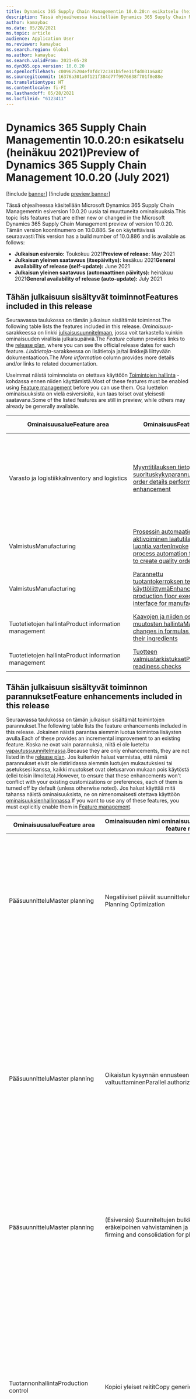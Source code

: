 ```yaml
---
title: Dynamics 365 Supply Chain Managementin 10.0.20:n esikatselu (heinäkuu 2021)
description: Tässä ohjeaiheessa käsitellään Dynamics 365 Supply Chain Managementin version 10.0.20 uusia tai muuttuneita ominaisuuksia.
author: kamaybac
ms.date: 05/28/2021
ms.topic: article
audience: Application User
ms.reviewer: kamaybac
ms.search.region: Global
ms.author: kamaybac
ms.search.validFrom: 2021-05-28
ms.dyn365.ops.version: 10.0.20
ms.openlocfilehash: c009625204ef0fdc72c381b5fee11f4d031a6a82
ms.sourcegitcommit: 16376a301a0f121f384d77f9976638f701f8e88e
ms.translationtype: HT
ms.contentlocale: fi-FI
ms.lasthandoff: 05/28/2021
ms.locfileid: "6123411"
---
```

# <a name="preview-of-dynamics-365-supply-chain-management-10020-july-2021"></a><span data-ttu-id="630b4-103">Dynamics 365 Supply Chain Managementin 10.0.20:n esikatselu (heinäkuu 2021)</span><span class="sxs-lookup"><span data-stu-id="630b4-103">Preview of Dynamics 365 Supply Chain Management 10.0.20 (July 2021)</span></span>

[!include [banner](../includes/banner.md)]
[!include [preview banner](../includes/preview-banner.md)]

<span data-ttu-id="630b4-104">Tässä ohjeaiheessa käsitellään Microsoft Dynamics 365 Supply Chain Managementin esiversion 10.0.20 uusia tai muuttuneita ominaisuuksia.</span><span class="sxs-lookup"><span data-stu-id="630b4-104">This topic lists features that are either new or changed in the Microsoft Dynamics 365 Supply Chain Management preview of version 10.0.20.</span></span> <span data-ttu-id="630b4-105">Tämän version koontinumero on 10.0.886. Se on käytettävissä seuraavasti:</span><span class="sxs-lookup"><span data-stu-id="630b4-105">This version has a build number of 10.0.886 and is available as follows:</span></span>

- <span data-ttu-id="630b4-106">**Julkaisun esiversio:** Toukokuu 2021</span><span class="sxs-lookup"><span data-stu-id="630b4-106">**Preview of release:** May 2021</span></span>
- <span data-ttu-id="630b4-107">**Julkaisun yleinen saatavuus (itsepäivitys):** kesäkuu 2021</span><span class="sxs-lookup"><span data-stu-id="630b4-107">**General availability of release (self-update):** June 2021</span></span>
- <span data-ttu-id="630b4-108">**Julkaisun yleinen saatavuus (automaattinen päivitys):** heinäkuu 2021</span><span class="sxs-lookup"><span data-stu-id="630b4-108">**General availability of release (auto-update):** July 2021</span></span>

## <a name="features-included-in-this-release"></a><span data-ttu-id="630b4-109">Tähän julkaisuun sisältyvät toiminnot</span><span class="sxs-lookup"><span data-stu-id="630b4-109">Features included in this release</span></span>

<span data-ttu-id="630b4-110">Seuraavassa taulukossa on tämän julkaisun sisältämät toiminnot.</span><span class="sxs-lookup"><span data-stu-id="630b4-110">The following table lists the features included in this release.</span></span> <span data-ttu-id="630b4-111">*Ominaisuus*-sarakkeessa on linkki [julkaisusuunnitelmaan](/dynamics365-release-plan/2021wave1/finance-operations/dynamics365-supply-chain-management/planned-features), jossa voit tarkastella kuinkin ominaisuuden virallisia julkaisupäiviä.</span><span class="sxs-lookup"><span data-stu-id="630b4-111">The *Feature* column provides links to the [release plan](/dynamics365-release-plan/2021wave1/finance-operations/dynamics365-supply-chain-management/planned-features), where you can see the official release dates for each feature.</span></span> <span data-ttu-id="630b4-112">*Lisätietoja*-sarakkeessa on lisätietoja ja/tai linkkejä liittyvään dokumentaatioon.</span><span class="sxs-lookup"><span data-stu-id="630b4-112">The *More information* column provides more details and/or links to related documentation.</span></span>

<span data-ttu-id="630b4-113">Useimmat näistä toiminnoista on otettava käyttöön [Toimintojen hallinta](../../fin-ops-core/fin-ops/get-started/feature-management/feature-management-overview.md) -kohdassa ennen niiden käyttämistä.</span><span class="sxs-lookup"><span data-stu-id="630b4-113">Most of these features must be enabled using [Feature management](../../fin-ops-core/fin-ops/get-started/feature-management/feature-management-overview.md) before you can use them.</span></span> <span data-ttu-id="630b4-114">Osa luettelon ominaisuuksista on vielä esiversioita, kun taas toiset ovat yleisesti saatavana.</span><span class="sxs-lookup"><span data-stu-id="630b4-114">Some of the listed features are still in preview, while others may already be generally available.</span></span>

| <span data-ttu-id="630b4-115">Ominaisuusalue</span><span class="sxs-lookup"><span data-stu-id="630b4-115">Feature area</span></span> | <span data-ttu-id="630b4-116">Ominaisuus</span><span class="sxs-lookup"><span data-stu-id="630b4-116">Feature</span></span> | <span data-ttu-id="630b4-117">Lisätietoja</span><span class="sxs-lookup"><span data-stu-id="630b4-117">More information</span></span> |
|---|---|---|
| <span data-ttu-id="630b4-118">Varasto&nbsp;ja&nbsp;logistiikka</span><span class="sxs-lookup"><span data-stu-id="630b4-118">Inventory&nbsp;and&nbsp;logistics</span></span> | [<span data-ttu-id="630b4-119">Myyntitilauksen tietojen suorituskykyparannus</span><span class="sxs-lookup"><span data-stu-id="630b4-119">Sales order details performance enhancement</span></span>](/dynamics365-release-plan/2021wave1/finance-operations/dynamics365-supply-chain-management/sales-order-details-performance-enhancement) | <span data-ttu-id="630b4-120">Tämä ominaisuus tekee käyttöliittymästä joustavamman, kun myyntitilauksia avataan, erityisesti monia rivejä sisältävät tilaukset.</span><span class="sxs-lookup"><span data-stu-id="630b4-120">This feature makes the user interface more responsive when opening sales orders, especially orders that include many lines.</span></span> |
| <span data-ttu-id="630b4-121">Valmistus</span><span class="sxs-lookup"><span data-stu-id="630b4-121">Manufacturing</span></span> | [<span data-ttu-id="630b4-122">Prosessin automaation aktivoiminen laatutilausten luontia varten</span><span class="sxs-lookup"><span data-stu-id="630b4-122">Invoke process automation flows to create quality orders</span></span>](/dynamics365-release-plan/2021wave1/finance-operations/dynamics365-supply-chain-management/invoke-process-automation-flows-create-quality-orders) | [<span data-ttu-id="630b4-123">Prosessin automaation aktivoiminen laatutilausten luontia varten</span><span class="sxs-lookup"><span data-stu-id="630b4-123">Invoke process automation flows to create quality orders</span></span>](../production-control/process-automation-quality-orders.md ) |
| <span data-ttu-id="630b4-124">Valmistus</span><span class="sxs-lookup"><span data-stu-id="630b4-124">Manufacturing</span></span> | [<span data-ttu-id="630b4-125">Parannettu tuotantokerroksen tehtävän käyttöliittymä</span><span class="sxs-lookup"><span data-stu-id="630b4-125">Enhanced production floor execution interface for manufacturing</span></span>](/dynamics365-release-plan/2021wave1/finance-operations/dynamics365-supply-chain-management/enhanced-production-floor-execution-interface-manufacturing) | [<span data-ttu-id="630b4-126">Tuotannon käyttöliittymän määrittäminen</span><span class="sxs-lookup"><span data-stu-id="630b4-126">Configure the production floor execution interface</span></span>](../production-control/production-floor-execution-configure.md) |
| <span data-ttu-id="630b4-127">Tuotetietojen hallinta</span><span class="sxs-lookup"><span data-stu-id="630b4-127">Product information management</span></span> | [<span data-ttu-id="630b4-128">Kaavojen ja niiden osien muutosten hallinta</span><span class="sxs-lookup"><span data-stu-id="630b4-128">Manage changes in formulas and their ingredients</span></span>](/dynamics365-release-plan/2021wave1/finance-operations/dynamics365-supply-chain-management/engineering-change-management-support-process-manufacturing) | [<span data-ttu-id="630b4-129">Kaavojen ja niiden osien muutosten hallinta</span><span class="sxs-lookup"><span data-stu-id="630b4-129">Manage changes in formulas and their ingredients</span></span>](../engineering-change-management/manage-formula-changes.md) |
| <span data-ttu-id="630b4-130">Tuotetietojen hallinta</span><span class="sxs-lookup"><span data-stu-id="630b4-130">Product information management</span></span> | [<span data-ttu-id="630b4-131">Tuotteen valmiustarkistukset</span><span class="sxs-lookup"><span data-stu-id="630b4-131">Product readiness checks</span></span>](/dynamics365-release-plan/2021wave1/finance-operations/dynamics365-supply-chain-management/product-readiness-checks) | [<span data-ttu-id="630b4-132">Tuotteen valmius</span><span class="sxs-lookup"><span data-stu-id="630b4-132">Product readiness</span></span>](../engineering-change-management/product-readiness.md) |

## <a name="feature-enhancements-included-in-this-release"></a><span data-ttu-id="630b4-133">Tähän julkaisuun sisältyvät toiminnon parannukset</span><span class="sxs-lookup"><span data-stu-id="630b4-133">Feature enhancements included in this release</span></span>

<span data-ttu-id="630b4-134">Seuraavassa taulukossa on tämän julkaisun sisältämät toimintojen parannukset.</span><span class="sxs-lookup"><span data-stu-id="630b4-134">The following table lists the feature enhancements included in this release.</span></span> <span data-ttu-id="630b4-135">Jokainen näistä parantaa aiemmin luotua toimintoa lisäysten avulla.</span><span class="sxs-lookup"><span data-stu-id="630b4-135">Each of these provides an incremental improvement to an existing feature.</span></span> <span data-ttu-id="630b4-136">Koska ne ovat vain parannuksia, niitä ei ole lueteltu [vapautussuunnitelmassa](/dynamics365-release-plan/2021wave1/finance-operations/dynamics365-supply-chain-management/planned-features).</span><span class="sxs-lookup"><span data-stu-id="630b4-136">Because they are only enhancements, they are not listed in the [release plan](/dynamics365-release-plan/2021wave1/finance-operations/dynamics365-supply-chain-management/planned-features).</span></span> <span data-ttu-id="630b4-137">Jos kuitenkin haluat varmistaa, että nämä parannukset eivät ole ristiriidassa aiemmin luotujen mukautuksiesi tai asetuksesi kanssa, kaikki muutokset ovat oletusarvon mukaan pois käytöstä (ellei toisin ilmoiteta).</span><span class="sxs-lookup"><span data-stu-id="630b4-137">However, to ensure that these enhancements won't conflict with your existing customizations or preferences, each of them is turned off by default (unless otherwise noted).</span></span> <span data-ttu-id="630b4-138">Jos haluat käyttää mitä tahansa näistä ominaisuuksista, ne on nimenomaisesti otettava käyttöön [ominaisuuksienhallinnassa](../../fin-ops-core/fin-ops/get-started/feature-management/feature-management-overview.md).</span><span class="sxs-lookup"><span data-stu-id="630b4-138">If you want to use any of these features, you must explicitly enable them in [Feature management](../../fin-ops-core/fin-ops/get-started/feature-management/feature-management-overview.md).</span></span>

| <span data-ttu-id="630b4-139">Ominaisuusalue</span><span class="sxs-lookup"><span data-stu-id="630b4-139">Feature area</span></span> | <span data-ttu-id="630b4-140">Ominaisuuden&nbsp;nimi&nbsp;ominaisuuksien&nbsp;hallinnassa</span><span class="sxs-lookup"><span data-stu-id="630b4-140">Feature&nbsp;name&nbsp;in feature&nbsp;management</span></span> | <span data-ttu-id="630b4-141">Lisätietoja</span><span class="sxs-lookup"><span data-stu-id="630b4-141">More information</span></span> |
|---|---|---|
| <span data-ttu-id="630b4-142">Pääsuunnittelu</span><span class="sxs-lookup"><span data-stu-id="630b4-142">Master planning</span></span> | <span data-ttu-id="630b4-143">Negatiiviset päivät suunnittelun optimoinnissa</span><span class="sxs-lookup"><span data-stu-id="630b4-143">Negative days for Planning Optimization</span></span> | <span data-ttu-id="630b4-144">Tämän esikatselutoiminnon avulla suunnittelun optimointi voi ottaa huomioon viivetoleranssin, joka perustuu kattavuusryhmissä määritettyihin **negatiivisten päivien** parametreihin.</span><span class="sxs-lookup"><span data-stu-id="630b4-144">This preview feature enables Planning Optimization to consider delay tolerance based on the **Negative days** parameter defined in coverage groups.</span></span> |
| <span data-ttu-id="630b4-145">Pääsuunnittelu</span><span class="sxs-lookup"><span data-stu-id="630b4-145">Master planning</span></span> | <span data-ttu-id="630b4-146">Oikaistun kysynnän ennusteen rinnakkainen valtuuttaminen</span><span class="sxs-lookup"><span data-stu-id="630b4-146">Parallel authorizing of adjusted demand forecast</span></span> | <span data-ttu-id="630b4-147">Tämä ominaisuus sallii oikaistun tarve-ennusteen rinnakkaisen valtuuttamisen **oikaistun kysynnän ennuste** -sivulta.</span><span class="sxs-lookup"><span data-stu-id="630b4-147">This feature allows parallel authorizing of adjusted demand forecast from the **Adjusted demand forecast** page.</span></span> <span data-ttu-id="630b4-148">Tämän ominaisuuden tarkoituksena on parantaa suorituskykyä, kun suuri määrä ennusteita on valtuutettu.</span><span class="sxs-lookup"><span data-stu-id="630b4-148">The intent of this feature is to increase performance when a high number of forecasts are being authorized.</span></span> <span data-ttu-id="630b4-149">Valtuutettaessa käyttäjä voi määrittää **säikeiden määrän** valtuuttamisen valintaikkunassa.</span><span class="sxs-lookup"><span data-stu-id="630b4-149">When authorizing, the user can specify the **Number of threads** in the authorizing dialog.</span></span> |
| <span data-ttu-id="630b4-150">Pääsuunnittelu</span><span class="sxs-lookup"><span data-stu-id="630b4-150">Master planning</span></span> | <span data-ttu-id="630b4-151">(Esiversio) Suunniteltujen bulkki- ja pakkauserätilausten eräkelpoinen vahvistaminen ja konsolidointi</span><span class="sxs-lookup"><span data-stu-id="630b4-151">(Preview) Batchable firming and consolidation for planned bulk and pack batch orders</span></span> | <span data-ttu-id="630b4-152">Tämän ominaisuuden avulla voit käyttää erätöitä bulkki- ja pakkaustilausten vahvistamiseen ja konsolidointiin.</span><span class="sxs-lookup"><span data-stu-id="630b4-152">This feature lets you use batch jobs to firm and consolidate planned bulk and pack orders.</span></span> |
| <span data-ttu-id="630b4-153">Tuotannonhallinta</span><span class="sxs-lookup"><span data-stu-id="630b4-153">Production control</span></span> | <span data-ttu-id="630b4-154">Kopioi yleiset reitit</span><span class="sxs-lookup"><span data-stu-id="630b4-154">Copy generic routes</span></span> | <span data-ttu-id="630b4-155">Tämä ominaisuus parantaa reitityskopioita, jotta käyttäjät voivat kopioida reitityksiä, jotka eivät ole nimikekohtaisia.</span><span class="sxs-lookup"><span data-stu-id="630b4-155">This feature enhances the copy route function to allow users to copy routes that aren't item specific.</span></span> <span data-ttu-id="630b4-156">Sen avulla järjestelmä voi päivittää kaikki merkitykselliset tiedot (kuten toimipaikka, reititysryhmä, resurssivaatimukset ja eri ajat) sen jälkeen, kun kopiointireititystoimintoa on käytetty korvaamaan nimikkeeseen vielä käyttämättä olevan reitityksen.</span><span class="sxs-lookup"><span data-stu-id="630b4-156">It enables the system to update all relevant information (such as site, route group, resource requirements, and various times) after the copy route function has been used to overwrite a route that is not yet assigned to an item.</span></span> |
| <span data-ttu-id="630b4-157">Tuotannonhallinta</span><span class="sxs-lookup"><span data-stu-id="630b4-157">Production control</span></span> | <span data-ttu-id="630b4-158">Päivitä liittyvät resurssivaatimukset, kun reittitoimintoa muutetaan</span><span class="sxs-lookup"><span data-stu-id="630b4-158">Update related resource requirements when a route operation is changed</span></span> | <span data-ttu-id="630b4-159">Tämän ominaisuuden avulla järjestelmä voi päivittää liittyvät resurssivaatimukset sen jälkeen, kun käyttäjä on muuttanut aiemmin luodun reittivaiheen toimintoa.</span><span class="sxs-lookup"><span data-stu-id="630b4-159">This feature enables the system to update the related resource requirements after a user changes the operation of an existing route step.</span></span> |
| <span data-ttu-id="630b4-160">Tuotetietojen hallinta</span><span class="sxs-lookup"><span data-stu-id="630b4-160">Product information management</span></span> | <span data-ttu-id="630b4-161">Tuoterakenneraportin esikäsittely aikakatkaisun estämiseksi</span><span class="sxs-lookup"><span data-stu-id="630b4-161">Bill of materials report pre-processing to prevent timeout</span></span> | <span data-ttu-id="630b4-162">Tämä ominaisuus aiheuttaa tuoterakenneraportin esikäsiteltävän toiminnon.</span><span class="sxs-lookup"><span data-stu-id="630b4-162">This feature causes the bill of materials report to be pre-processed.</span></span> <span data-ttu-id="630b4-163">Näin vältytaan aikakatkaisulta, kun raportissa on suuri tietokuormitus.</span><span class="sxs-lookup"><span data-stu-id="630b4-163">This will avoid timeout issues when having a large data load for the report.</span></span> |
| <span data-ttu-id="630b4-164">Hankinta</span><span class="sxs-lookup"><span data-stu-id="630b4-164">Procurement and sourcing</span></span> | <span data-ttu-id="630b4-165">Ota käyttöön hankintaan liittyvien työnkulkujen nollaus</span><span class="sxs-lookup"><span data-stu-id="630b4-165">Enable resetting procurement related workflows</span></span> | <span data-ttu-id="630b4-166">Tämän esikatselutoiminnon avulla voit palauttaa seuraavat työnkulut luonnostilaan: Ostotilaus, Toimittajan muutos ja Ostoehdotukset.</span><span class="sxs-lookup"><span data-stu-id="630b4-166">This preview feature allows you to reset the following workflows to draft status: Purchase Order, Vendor Change, and Purchase Requisitions.</span></span> |
| <span data-ttu-id="630b4-167">Kuljetustenhallinta</span><span class="sxs-lookup"><span data-stu-id="630b4-167">Transportation management</span></span> | <span data-ttu-id="630b4-168">Ota käyttöön toimittajan laskukirjauskansion luonti rahtilaskun hylkäämisen yhteydessä</span><span class="sxs-lookup"><span data-stu-id="630b4-168">Enable creation of a vendor invoice journal when discarding a freight bill</span></span> | <span data-ttu-id="630b4-169">Kun tämä ominaisuus on käytössä, vastaava toimittajan laskukirjauskansio luodaan täsmäytysyistä vain, kun käytät maksun toimittaja -vaihtoehtoa.</span><span class="sxs-lookup"><span data-stu-id="630b4-169">When this feature is enabled, a corresponding vendor invoice journal will only be created for reconciliation reasons when you are using the pay-vendor option.</span></span> <span data-ttu-id="630b4-170">Muussa tapauksessa laskukirjauskansio luodaan aina.</span><span class="sxs-lookup"><span data-stu-id="630b4-170">Otherwise, the invoice journal will always be created.</span></span> |
| <span data-ttu-id="630b4-171">Varastonhallinta  </span><span class="sxs-lookup"><span data-stu-id="630b4-171">Warehouse management</span></span> | <span data-ttu-id="630b4-172">Tarkista täydennystöitä varten valitut mallit</span><span class="sxs-lookup"><span data-stu-id="630b4-172">Validate templates selected for replenishment jobs</span></span> | <span data-ttu-id="630b4-173">Tämän ominaisuuden avulla voit varmistaa, että käyttäjät valitsevat kelvollisia täydennysmalleja, kun määrität täydennystyötä.</span><span class="sxs-lookup"><span data-stu-id="630b4-173">This feature helps ensure that users select valid replenishment templates when setting up a replenishment job.</span></span> <span data-ttu-id="630b4-174">Se estää käyttäjiä luomasta täydennystyötä ilman mallia ja valitsemasta malleja, joiden tyyppi on *Aallon kysyntä*, mikä ei luo täydennystyötä, ja työn käsittely voi kestää kauan.</span><span class="sxs-lookup"><span data-stu-id="630b4-174">It prevents users from creating a replenishment job without a template and from selecting templates of type *Wave demand*, which won't create any replenishment work and may take a long time to process.</span></span> |

## <a name="new-and-updated-documentation-resources"></a><span data-ttu-id="630b4-175">Uudet ja päivitetyt asiakirjaresurssit</span><span class="sxs-lookup"><span data-stu-id="630b4-175">New and updated documentation resources</span></span>

<span data-ttu-id="630b4-176">Seuraavat ohjeaiheet on lisätty äskettäin tai niitä on päivitetty merkittävästi.</span><span class="sxs-lookup"><span data-stu-id="630b4-176">We have recently added or significantly updated the following help topics.</span></span> <span data-ttu-id="630b4-177">Ne eivät välttämättä liity tähän versioon liitettyihin uusiin ominaisuuksiin, jotka on mainittu edellisessä osassa, mutta ne voivat auttaa käyttämään nykyisiä ominaisuuksia tehokkaammin.</span><span class="sxs-lookup"><span data-stu-id="630b4-177">They aren't necessarily related to the new features added for this release, as listed in the previous section, but they may help you to get more out of existing features.</span></span>

| <span data-ttu-id="630b4-178">Ominaisuusalue</span><span class="sxs-lookup"><span data-stu-id="630b4-178">Feature area</span></span> | <span data-ttu-id="630b4-179">Uudet tai päivitetyt ohjeaiheet</span><span class="sxs-lookup"><span data-stu-id="630b4-179">New or updated topics</span></span> |
|---|---|
| <span data-ttu-id="630b4-180">Suunnittelun muutosten hallinta</span><span class="sxs-lookup"><span data-stu-id="630b4-180">Engineering change management</span></span> | [<span data-ttu-id="630b4-181">Tuotteen elinkaaren tilat ja tapahtumat</span><span class="sxs-lookup"><span data-stu-id="630b4-181">Product lifecycle states and transactions</span></span>](../engineering-change-management/product-lifecycle-state-transactions.md) |
| <span data-ttu-id="630b4-182">Inventoinnin- ja varastonhallinta</span><span class="sxs-lookup"><span data-stu-id="630b4-182">Inventory management</span></span> | [<span data-ttu-id="630b4-183">Varaston näkyvyyden apuohjelma</span><span class="sxs-lookup"><span data-stu-id="630b4-183">Inventory Visibility Add-in</span></span>](../inventory/inventory-visibility.md)<br><br><span data-ttu-id="630b4-184">[Laadun ja määrityksistä poikkeamisen yhteenveto](../inventory/quality-management-processes.md) (sekä kaikki liittyvät laadunhallinnan ohjeaiheet)</span><span class="sxs-lookup"><span data-stu-id="630b4-184">[Quality and nonconformance management overview](../inventory/quality-management-processes.md) (plus all related quality-management topics)</span></span> |
| <span data-ttu-id="630b4-185">Hankinta</span><span class="sxs-lookup"><span data-stu-id="630b4-185">Procurement and sourcing</span></span> | [<span data-ttu-id="630b4-186">Toimittajan varmenteen ylläpitäminen</span><span class="sxs-lookup"><span data-stu-id="630b4-186">Maintain vendor certification</span></span>](../../finance/public-sector/manage-vendor-certification.md) |
| <span data-ttu-id="630b4-187">Tuotannonhallinta</span><span class="sxs-lookup"><span data-stu-id="630b4-187">Production control</span></span> | [<span data-ttu-id="630b4-188">Tuotannon käyttöliittymän suunnitteleminen</span><span class="sxs-lookup"><span data-stu-id="630b4-188">Style the production floor execution interface</span></span>](../production-control/production-floor-execution-styles.md) |
| <span data-ttu-id="630b4-189">Varastonhallinta  </span><span class="sxs-lookup"><span data-stu-id="630b4-189">Warehouse management</span></span> | [<span data-ttu-id="630b4-190">Warehouse Management -mobiilisovelluksen vaihekuvakkeiden ja otsikoiden määrittäminen</span><span class="sxs-lookup"><span data-stu-id="630b4-190">Assign step icons and titles for the Warehouse Management mobile app</span></span>](../warehousing/step-icons-titles.md)<br><br>[<span data-ttu-id="630b4-191">Manuaalisen varastosiirron lykätty käsittely</span><span class="sxs-lookup"><span data-stu-id="630b4-191">Deferred processing of manual inventory movement</span></span>](../warehousing/deferred-processing-manual-inventory-movement.md) |

## <a name="additional-resources"></a><span data-ttu-id="630b4-192">Lisäresurssit</span><span class="sxs-lookup"><span data-stu-id="630b4-192">Additional resources</span></span>

### <a name="platform-updates-for-finance-and-operations-apps"></a><span data-ttu-id="630b4-193">Ympäristön päivitykset Finance and Operations -sovelluksille</span><span class="sxs-lookup"><span data-stu-id="630b4-193">Platform updates for Finance and Operations apps</span></span>

<span data-ttu-id="630b4-194">Microsoft Dynamics 365 Supply Chain Management 10.0.20 sisältää Platform updateja.</span><span class="sxs-lookup"><span data-stu-id="630b4-194">Microsoft Dynamics 365 Supply Chain Management 10.0.20 includes platform updates.</span></span> <span data-ttu-id="630b4-195">Lisätietoja on kohdassa [Finance and Operations -sovellusten (kesäkuu 2021) käyttöympäristön päivitysversio 10.0.20](../../fin-ops-core/dev-itpro/get-started/whats-new-platform-updates-10-0-20.md).</span><span class="sxs-lookup"><span data-stu-id="630b4-195">To learn more, see [Platform updates for version 10.0.20 of Finance and Operations apps (July 2021)](../../fin-ops-core/dev-itpro/get-started/whats-new-platform-updates-10-0-20.md).</span></span> <!-- KFM: Confirm link -->

### <a name="bug-fixes"></a><span data-ttu-id="630b4-196">Ohjelmavirhekorjaukset</span><span class="sxs-lookup"><span data-stu-id="630b4-196">Bug fixes</span></span>

<span data-ttu-id="630b4-197">Saat lisätietoja version 10.0.20 virheenkorjauksista päivityksissä kirjautumalla sisään Lifecycle Services (LCS) -sovellukseen ja tarkastelemalla [Knowledge Base -artikkelia](https://fix.lcs.dynamics.com/Issue/Details?bugId=586707&dbType=3&qc=d0dad8eee2af234e8c288e2a7df14c579004518673d014be511f900cfed008f8).</span><span class="sxs-lookup"><span data-stu-id="630b4-197">For information about the bug fixes included in each of the updates that are part of 10.0.20, sign in to Lifecycle Services (LCS) and view the [KB article](https://fix.lcs.dynamics.com/Issue/Details?bugId=586707&dbType=3&qc=d0dad8eee2af234e8c288e2a7df14c579004518673d014be511f900cfed008f8).</span></span> 

### <a name="dynamics-365-2021-release-wave-1-plan"></a><span data-ttu-id="630b4-198">Dynamics 365: vuoden 2021 julkaisuaallon 1 suunnitelma</span><span class="sxs-lookup"><span data-stu-id="630b4-198">Dynamics 365: 2021 release wave 1 plan</span></span>

<span data-ttu-id="630b4-199">Haluatko tietoja tulevien ja juuri julkaistujen yrityssovellustemme tai -ympäristöjemme ominaisuuksista?</span><span class="sxs-lookup"><span data-stu-id="630b4-199">Wondering about upcoming and recently released capabilities in any of our business apps or platform?</span></span>

<span data-ttu-id="630b4-200">Tutustu kohtaan [Dynamics 365: vuoden 2021 julkaisuaallon 1 suunnitelma](/dynamics365-release-plan/2021wave1/).</span><span class="sxs-lookup"><span data-stu-id="630b4-200">Check out the [Dynamics 365: 2021 release wave 1 plan](/dynamics365-release-plan/2021wave1/).</span></span> <span data-ttu-id="630b4-201">Olemme koonneet kaikki tarvittavat tiedot yhteen asiakirjaan, jota voit käyttää suunnittelun apuna.</span><span class="sxs-lookup"><span data-stu-id="630b4-201">We've captured all the details, end to end, top to bottom, in a single document that you can use for planning.</span></span>

### <a name="removed-and-deprecated-supply-chain-management-features"></a><span data-ttu-id="630b4-202">Poistetut ja vanhentuneet Supply Chain Management -toiminnot</span><span class="sxs-lookup"><span data-stu-id="630b4-202">Removed and deprecated Supply Chain Management features</span></span>

<span data-ttu-id="630b4-203">[Dynamics 365 Supply Chain Managementin poistetut tai vanhentuneet toiminnot](removed-deprecated-features-scm-updates.md) -ohjeaiheessa kerrotaan toiminnoista, jotka on ajoitettu poistettaviksi tai vanhentuviksi tai jotka on poistettu Supply Chain Managementissa.</span><span class="sxs-lookup"><span data-stu-id="630b4-203">The [Removed or deprecated features in Dynamics 365 Supply Chain Management](removed-deprecated-features-scm-updates.md) topic describes features that have been or are scheduled to be removed or deprecated for Supply Chain Management.</span></span>

- <span data-ttu-id="630b4-204">*Poistettu* ominaisuus ei ole enää käytettävissä tuotteessa.</span><span class="sxs-lookup"><span data-stu-id="630b4-204">A *removed* feature is no longer available in the product.</span></span>
- <span data-ttu-id="630b4-205">*Vanhentunutta* ominaisuutta ei enää kehitetä aktiivisesti ja se voidaan poistaa tulevassa päivityksessä.</span><span class="sxs-lookup"><span data-stu-id="630b4-205">A *deprecated* feature is not in active development and may be removed in a future update.</span></span>

<span data-ttu-id="630b4-206">Ennen kuin toiminto poistetaan tuotteesta, siitä annetaan vanhentunisilmoitus [Dynamics 365 Supply Chain Managementin poistetut tai vanhentuneet toiminnot](removed-deprecated-features-scm-updates.md) -ohjeaiheessa 12 kuukautta ennen poistoa.</span><span class="sxs-lookup"><span data-stu-id="630b4-206">Before any feature is removed from the product, the deprecation notice will be announced in the [Removed or deprecated features in Dynamics 365 Supply Chain Management](removed-deprecated-features-scm-updates.md) topic 12 months prior to the removal.</span></span>

<span data-ttu-id="630b4-207">Jos muutokset vaikuttavat vain käännösaikaan, mutta ne ovat binaarisesti yhteensopivia Sandbox- ja tuotantoympäristön kanssa, vanhentumisaika on lyhyempi kuin 12 kuukautta.</span><span class="sxs-lookup"><span data-stu-id="630b4-207">For breaking changes that only affect compilation time, but are binary compatible with sandbox and production environments, the deprecation time will be less than 12 months.</span></span> <span data-ttu-id="630b4-208">Yleensä nämä toiminnalliset päivitykset on tehtävä kääntäjään.</span><span class="sxs-lookup"><span data-stu-id="630b4-208">Typically, these are functional updates that need to be made to the compiler.</span></span>


[!INCLUDE[footer-include](../../includes/footer-banner.md)]
